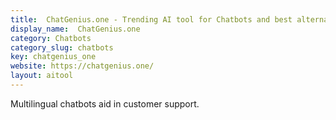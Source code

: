 ```yaml
---
title:  ChatGenius.one - Trending AI tool for Chatbots and best alternatives
display_name:  ChatGenius.one
category: Chatbots
category_slug: chatbots
key: chatgenius_one
website: https://chatgenius.one/
layout: aitool
---
```


Multilingual chatbots aid in customer support.
